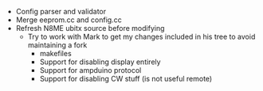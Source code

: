 * Config parser and validator
* Merge eeprom.cc and config.cc
* Refresh N8ME ubitx source before modifying
  - Try to work with Mark to get my changes included in his tree
    to avoid maintaining a fork
	* makefiles
	* Support for disabling display entirely
	* Support for ampduino protocol
	* Support for disabling CW stuff (is not useful remote)
